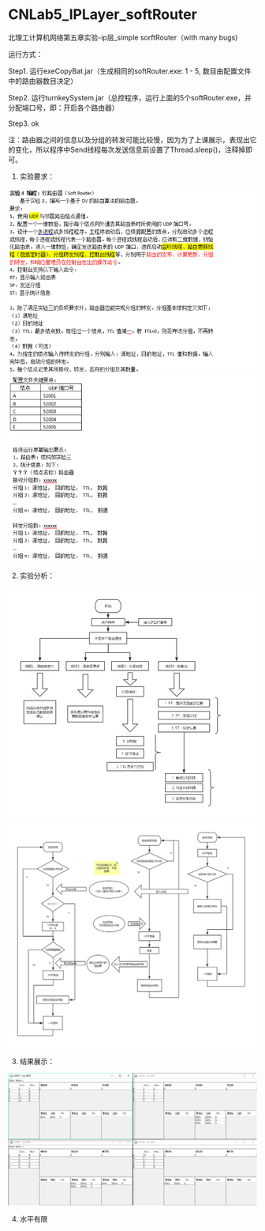 # CNLab5_IPLayer_softRouter
北理工计算机网络第五章实验-ip层_simple sorftRouter（with many bugs)

运行方式：

Step1. 运行exeCopyBat.jar（生成相同的softRouter.exe: 1 - 5, 数目由配置文件中的路由器数目决定）

Step2. 运行turnkeySystem.jar（总控程序，运行上面的5个softRouter.exe，并分配端口号，即：开启各个路由器）

Step3. ok

注：路由器之间的信息以及分组的转发可能比较慢，因为为了上课展示，表现出它的变化，所以程序中Send线程每次发送信息前设置了Thread.sleep()，注释掉即可。

1. 实验要求：

![image](https://github.com/ItsSoHardToIntitle/CNLab5_IPLayer_softRouter/blob/master/image/1.png)
![image](https://github.com/ItsSoHardToIntitle/CNLab5_IPLayer_softRouter/blob/master/image/2.png)

2. 实验分析：

![image](https://github.com/ItsSoHardToIntitle/CNLab5_IPLayer_softRouter/blob/master/image/%E8%A6%81%E6%B1%82%E5%88%86%E8%A7%A3%E5%9B%BE.jpg)
![image](https://github.com/ItsSoHardToIntitle/CNLab5_IPLayer_softRouter/blob/master/image/%E6%B5%81%E7%A8%8B%E5%9B%BE.jpg)

3. 结果展示：

![image](https://github.com/ItsSoHardToIntitle/CNLab5_IPLayer_softRouter/blob/master/image/3.png)

4. 水平有限
